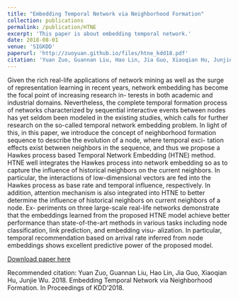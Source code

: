 ```yaml
---
title: "Embedding Temporal Network via Neighborhood Formation"
collection: publications
permalink: /publication/HTNE
excerpt: 'This paper is about embedding temporal network.'
date: 2018-08-01
venue: 'SIGKDD'
paperurl: 'http://zuoyuan.github.io/files/htne_kdd18.pdf'
citation: 'Yuan Zuo, Guannan Liu, Hao Lin, Jia Guo, Xiaoqian Hu, Junjie Wu. 2018. Embedding Temporal Network via Neighborhood Formation. In Proceedings of KDD’2018.'
---
```

Given the rich real-life applications of network mining as well as the surge of representation learning in recent years, network embedding has become the focal point of increasing research in- terests in both academic and industrial domains. Nevertheless, the complete temporal formation process of networks characterized by sequential interactive events between nodes has yet seldom been modeled in the existing studies, which calls for further research on the so-called temporal network embedding problem. In light of this, in this paper, we introduce the concept of neighborhood formation sequence to describe the evolution of a node, where temporal exci- tation effects exist between neighbors in the sequence, and thus we propose a Hawkes process based Temporal Network Embedding (HTNE) method. HTNE well integrates the Hawkes process into network embedding so as to capture the influence of historical neighbors on the current neighbors. In particular, the interactions of low-dimensional vectors are fed into the Hawkes process as base rate and temporal influence, respectively. In addition, attention mechanism is also integrated into HTNE to better determine the influence of historical neighbors on current neighbors of a node. Ex- periments on three large-scale real-life networks demonstrate that the embeddings learned from the proposed HTNE model achieve better performance than state-of-the-art methods in various tasks including node classification, link prediction, and embedding visu- alization. In particular, temporal recommendation based on arrival rate inferred from node embeddings shows excellent predictive power of the proposed model.

[Download paper here](http://zuoyuan.github.io/files/htne_kdd18.pdf)

Recommended citation: Yuan Zuo, Guannan Liu, Hao Lin, Jia Guo, Xiaoqian Hu, Junjie Wu. 2018. Embedding Temporal Network via Neighborhood Formation. In Proceedings of KDD’2018.